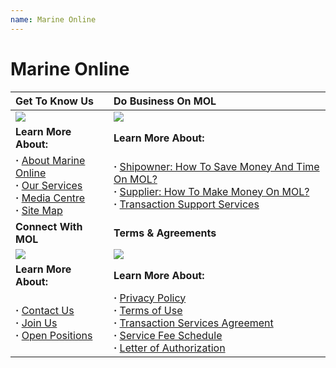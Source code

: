 ```yaml
---
name: Marine Online
---
```


# Marine Online

|**Get To Know Us**|**Do Business On MOL**|
|:---|:---|
|![](https://bwec-file.oss-cn-hongkong.aliyuncs.com/cms/b2356400-0e65-11e9-9751-7b11b84e7cce.png)|![](https://bwec-file.oss-cn-hongkong.aliyuncs.com/cms/b3e90770-0e65-11e9-9751-7b11b84e7cce.png)|
|**Learn More About:**|**Learn More About:**|
|**&middot;** [About Marine Online](https://aboutus.emarineonline.com/docs/knowus/aboutus)<br>**&middot;** [Our Services](https://aboutus.emarineonline.com/docs/knowus/ourservices)<br>**&middot;** [Media Centre](https://aboutus.emarineonline.com/docs/knowus/mediacentre)<br>**&middot;** [Site Map](https://aboutus.emarineonline.com/docs/knowus/sitemap)|**&middot;** [Shipowner: How To Save Money And Time On MOL?](https://aboutus.emarineonline.com/docs/business/business_shipowner)<br>**&middot;** [Supplier: How To Make Money On MOL?](https://aboutus.emarineonline.com/docs/business/business_supplier)<br>**&middot;** [Transaction Support Services](https://aboutus.emarineonline.com/docs/business/business_support)|
|**Connect With MOL**|**Terms & Agreements**|
|![](https://bwec-file.oss-cn-hongkong.aliyuncs.com/cms/b55b3510-0e65-11e9-9751-7b11b84e7cce.png)|![](https://bwec-file.oss-cn-hongkong.aliyuncs.com/cms/d745ea80-0e65-11e9-9751-7b11b84e7cce.png)|
|**Learn More About:**|**Learn More About:**|
|**&middot;** [Contact Us](https://aboutus.emarineonline.com/docs/connect/contactus)<br>**&middot;** [Join Us](https://aboutus.emarineonline.com/docs/connect/joinus)<br>**&middot;** [Open Positions](https://aboutus.emarineonline.com/docs/connect/job)|**&middot;** [Privacy Policy](https://aboutus.emarineonline.com/docs/terms/policy)<br>**&middot;** [Terms of Use](https://aboutus.emarineonline.com/docs/terms/tnc)<br>**&middot;** [Transaction Services Agreement](https://aboutus.emarineonline.com/docs/terms/agreement)<br>**&middot;** [Service Fee Schedule](https://aboutus.emarineonline.com/docs/terms/fee)<br>**&middot;** [Letter of Authorization](https://aboutus.emarineonline.com/docs/terms/loa)|
